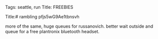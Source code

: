 Tags: seattle, run 
Title: FREEBIES
  
Title:# rambling pfjs5wG9Ae1tbnsvh
  
more of the same, huge queues for russanovich. better wait outside and queue for a free plantronix bluetooth headset.  
